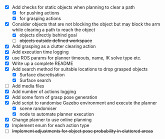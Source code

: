 - [x] Add checks for static objects when planning to clear a path
  - [x] for pushing actions
  - [x] for grasping actions
- [x] Consider objects that are not blocking the object but may block the arm while clearing a path to reach the object
  - [x] objects directly behind goal 
  - [ ] ~~objects outside defined workspace~~
- [x] Add grasping as a clutter clearing action
- [x] Add execution time logging
- [x] use ROS params for planner timeouts, name, IK solve type etc.
- [x] Write up a complete README
- [x] Add search method for suitable locations to drop grasped objects
  - [x] Surface discretisation
  - [x] Surface search
- [ ] Add media files
- [x] Add number of actions logging
- [x] Add some form of grasp pose generation
- [x] Add script to randomise Gazebo environment and execute the planner
  - [x] scene randomiser
  - [x] node to automate planner execution
- [x] Change planner to use online planning
- [x] Implement enum for each action type
- [ ] ~~Implement adjustments for object pose probability in cluttered areas~~